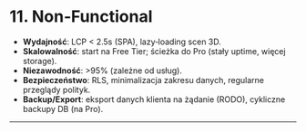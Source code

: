 # 11. Non‑Functional
- **Wydajność**: LCP < 2.5s (SPA), lazy‑loading scen 3D.  
- **Skalowalność**: start na Free Tier; ścieżka do Pro (stały uptime, więcej storage).  
- **Niezawodność**: >95% (zależne od usług).  
- **Bezpieczeństwo**: RLS, minimalizacja zakresu danych, regularne przeglądy polityk.  
- **Backup/Export**: eksport danych klienta na żądanie (RODO), cykliczne backupy DB (na Pro).  

---
